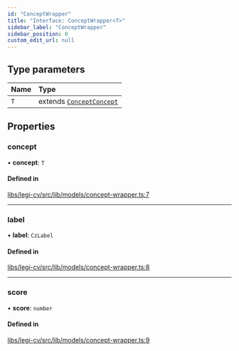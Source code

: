 ```yaml
---
id: "ConceptWrapper"
title: "Interface: ConceptWrapper<T>"
sidebar_label: "ConceptWrapper"
sidebar_position: 0
custom_edit_url: null
---
```


## Type parameters

| Name | Type |
| :------ | :------ |
| `T` | extends [`Concept`](Concept)[`Concept`](Concept) |

## Properties

### concept

• **concept**: `T`

#### Defined in

[libs/legi-cv/src/lib/models/concept-wrapper.ts:7](https://github.com/cognizone/ng-cognizone/blob/861cbad/libs/legi-cv/src/lib/models/concept-wrapper.ts#L7)

___

### label

• **label**: `CzLabel`

#### Defined in

[libs/legi-cv/src/lib/models/concept-wrapper.ts:8](https://github.com/cognizone/ng-cognizone/blob/861cbad/libs/legi-cv/src/lib/models/concept-wrapper.ts#L8)

___

### score

• **score**: `number`

#### Defined in

[libs/legi-cv/src/lib/models/concept-wrapper.ts:9](https://github.com/cognizone/ng-cognizone/blob/861cbad/libs/legi-cv/src/lib/models/concept-wrapper.ts#L9)
